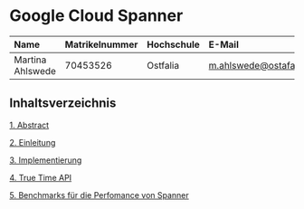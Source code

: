 # Google Cloud Spanner

| Name                | Matrikelnummer| Hochschule       | E-Mail                                  |
|:--------------------|:--------------|:-----------------|:----------------------------------------|
| Martina Ahlswede  | 70453526       | Ostfalia      | m.ahlswede@ostafalia.de        |

## Inhaltsverzeichnis
[1. Abstract](Abstract.md)

[2. Einleitung](Einleitung.md)

[3. Implementierung](Implementierung.md)

[4. True Time API](TrueTimeAPI.md)

[5. Benchmarks für die Perfomance von Spanner](Benchmarks.md)

